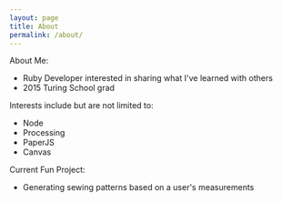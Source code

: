 ```yaml
---
layout: page
title: About
permalink: /about/
---
```

About Me:

* Ruby Developer interested in sharing what I've learned with others
* 2015 Turing School grad

Interests include but are not limited to:

* Node
* Processing
* PaperJS
* Canvas

Current Fun Project:

* Generating sewing patterns based on a user's measurements
